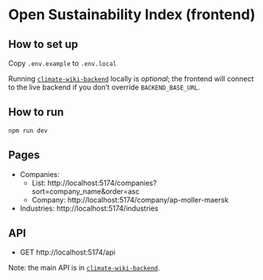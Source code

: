 # Open Sustainability Index (frontend)

## How to set up

Copy `.env.example` to `.env.local`

Running [`climate-wiki-backend`](https://github.com/Open-Sustainability-Index/open-sustainability-index-backend) locally is _optional_; the frontend will connect to the live backend if you don’t override `BACKEND_BASE_URL`.

## How to run

    npm run dev

## Pages

- Companies:
  - List: http://localhost:5174/companies?sort=company_name&order=asc
  - Company: http://localhost:5174/company/ap-moller-maersk
- Industries: http://localhost:5174/industries

## API

- GET http://localhost:5174/api

Note: the main API is in [`climate-wiki-backend`](https://github.com/Open-Sustainability-Index/open-sustainability-index-backend).
